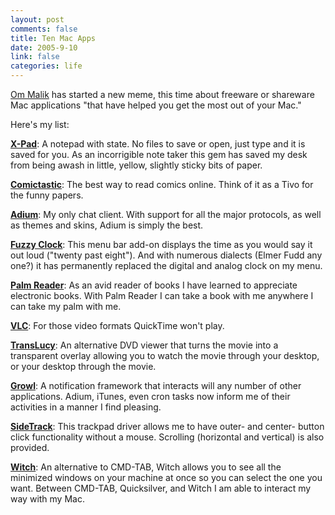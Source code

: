 ```yaml
--- 
layout: post
comments: false
title: Ten Mac Apps
date: 2005-9-10
link: false
categories: life
---
```

<a href="http://gigaom.com/2005/09/03/10macapps/" title="10 Mac Apps">Om Malik</a> has started a new meme, this time about freeware or shareware Mac applications "that have helped you get the most out of your Mac."

Here's my list:

<strong><a href="http://maniacalrage.net/xpad/" title="X-Pad">X-Pad</a></strong>: A notepad with state. No files to save or open, just type and it is saved for you. As an incorrigible note taker this gem has saved my desk from being awash in little, yellow, slightly sticky bits of paper.

<strong><a href="http://www.spiny.com/comictastic/" title="Comictastic">Comictastic</a></strong>: The best way to read comics online. Think of it as a Tivo for the funny papers.

<strong><a href="http://www.adiumx.com/" title="Adium">Adium</a></strong>: My only chat client. With support for all the major protocols, as well as themes and skins, Adium is simply the best.

<strong><a href="http://www.objectpark.org/FuzzyClock.html#download" title="Fuzzy Clock">Fuzzy Clock</a></strong>: This menu bar add-on displays the time as you would say it out loud ("twenty past eight"). And with numerous dialects (Elmer Fudd any one?) it has permanently replaced the digital and analog clock on my menu.

<strong><a href="http://www.ereader.com/welcome" title="Palm Reader">Palm Reader</a></strong>: As an avid reader of books I have learned to appreciate electronic books. With Palm Reader I can take a book with me anywhere I can take my palm with me.

<strong><a href="http://www.videolan.org/vlc/" title="VLC">VLC</a></strong>: For those video formats QuickTime won't play.

<strong><a href="http://www.startly.com/products/tl.html" title="TransLucy">TransLucy</a></strong>: An alternative DVD viewer that turns the movie into a transparent overlay allowing you to watch the movie through your desktop, or your desktop through the movie.

<strong><a href="http://growl.info/" title="Growl">Growl</a></strong>: A notification framework that interacts will any number of other applications. Adium, iTunes, even cron tasks now inform me of their activities in a manner I find pleasing.

<strong><a href="http://www.ragingmenace.com/software/sidetrack/FAQ.html" title="SideTrack">SideTrack</a></strong>: This trackpad driver allows me to have outer- and center- button click functionality without a mouse. Scrolling (horizontal and vertical) is also provided.

<strong><a href="http://www.petermaurer.de/nasi.php?thema=witch&amp;sprache=deutsch&amp;kopf=labor" title="Witch">Witch</a></strong>: An alternative to CMD-TAB, Witch allows you to see all the minimized windows on your machine at once so you can select the one you want. Between CMD-TAB, Quicksilver, and Witch I am able to interact my way with my Mac.
